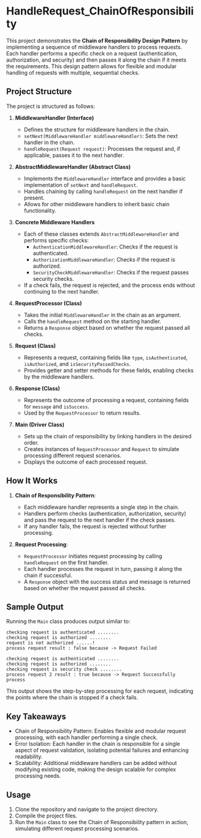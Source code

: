 # HandleRequest_ChainOfResponsibility

This project demonstrates the **Chain of Responsibility Design Pattern** by implementing a sequence of middleware handlers to process requests. Each handler performs a specific check on a request (authentication, authorization, and security) and then passes it along the chain if it meets the requirements. This design pattern allows for flexible and modular handling of requests with multiple, sequential checks.

## Project Structure

The project is structured as follows:

1. **MiddlewareHandler (Interface)**
   - Defines the structure for middleware handlers in the chain.
   - `setNext(MiddlewareHandler middlewareHandler)`: Sets the next handler in the chain.
   - `handleRequest(Request request)`: Processes the request and, if applicable, passes it to the next handler.

2. **AbstractMiddlewareHandler (Abstract Class)**
   - Implements the `MiddlewareHandler` interface and provides a basic implementation of `setNext` and `handleRequest`.
   - Handles chaining by calling `handleRequest` on the next handler if present.
   - Allows for other middleware handlers to inherit basic chain functionality.

3. **Concrete Middleware Handlers**
   - Each of these classes extends `AbstractMiddlewareHandler` and performs specific checks:
     - `AuthenticationMiddlewareHandler`: Checks if the request is authenticated.
     - `AuthorizationMiddlewareHandler`: Checks if the request is authorized.
     - `SecurityCheckMiddlewareHandler`: Checks if the request passes security checks.
   - If a check fails, the request is rejected, and the process ends without continuing to the next handler.

4. **RequestProcessor (Class)**
   - Takes the initial `MiddlewareHandler` in the chain as an argument.
   - Calls the `handleRequest` method on the starting handler.
   - Returns a `Response` object based on whether the request passed all checks.

5. **Request (Class)**
   - Represents a request, containing fields like `type`, `isAuthenticated`, `isAuthorized`, and `isSecurityPassedChecks`.
   - Provides getter and setter methods for these fields, enabling checks by the middleware handlers.

6. **Response (Class)**
   - Represents the outcome of processing a request, containing fields for `message` and `isSuccess`.
   - Used by the `RequestProcessor` to return results.

7. **Main (Driver Class)**
   - Sets up the chain of responsibility by linking handlers in the desired order.
   - Creates instances of `RequestProcessor` and `Request` to simulate processing different request scenarios.
   - Displays the outcome of each processed request.

## How It Works

1. **Chain of Responsibility Pattern**:
   - Each middleware handler represents a single step in the chain.
   - Handlers perform checks (authentication, authorization, security) and pass the request to the next handler if the check passes.
   - If any handler fails, the request is rejected without further processing.

2. **Request Processing**:
   - `RequestProcessor` initiates request processing by calling `handleRequest` on the first handler.
   - Each handler processes the request in turn, passing it along the chain if successful.
   - A `Response` object with the success status and message is returned based on whether the request passed all checks.

## Sample Output

Running the `Main` class produces output similar to:

```plaintext
checking request is authenticated ........ 
checking request is authorized ........ 
request is not authorized ......! 
process request result : false because -> Request Failed

checking request is authenticated ........ 
checking request is authorized ........ 
checking request is security check ........ 
process request 2 result : true because -> Request Successfully process
```
This output shows the step-by-step processing for each request, indicating the points where the chain is stopped if a check fails.


## Key Takeaways

- Chain of Responsibility Pattern: Enables flexible and modular request processing, with each handler performing a single check.
- Error Isolation: Each handler in the chain is responsible for a single aspect of request validation, isolating potential failures and enhancing readability.
- Scalability: Additional middleware handlers can be added without modifying existing code, making the design scalable for complex processing needs.


## Usage

1. Clone the repository and navigate to the project directory.
2. Compile the project files.
3. Run the `Main` class to see the Chain of Responsibility pattern in action, simulating different request processing scenarios.
